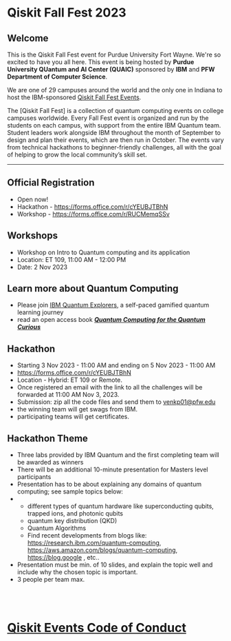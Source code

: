 # Qiskit Fall Fest 2023

## Welcome
This is the Qiskit Fall Fest event for Purdue University Fort Wayne. We're so excited to have you all here. This event is being hosted by **Purdue University QUantum and AI Center (QUAIC)** sponsored by **IBM** and **PFW Department of Computer Science**. 

We are one of 29 campuses around the world and the only one in Indiana to host the IBM-sponsored [Qiskit Fall Fest Events](https://qiskit.org/events/fall-fest/).

The [Qiskit Fall Fest] is a collection of quantum computing events on college campuses worldwide. Every Fall Fest event is organized and run by the students on each campus, with support from the entire IBM Quantum team. Student leaders work alongside IBM throughout the month of September to design and plan their events, which are then run in October. The events vary from technical hackathons to beginner-friendly challenges, all with the goal of helping to grow the local community’s skill set.

--------------------------------
## Official Registration
- Open now!
- Hackathon - https://forms.office.com/r/cYEUBJTBhN
- Workshop - https://forms.office.com/r/RUCMemqSSv

## Workshops
- Workshop on Intro to Quantum computing and its application
- Location: ET 109, 11:00 AM - 12:00 PM
- Date: 2 Nov 2023 

## Learn more about Quantum Computing
- Please join [IBM Quantum Explorers](http://qisk.it/quantum-explorers), a self-paced gamified quantum learning journey
- read an open access book [***Quantum Computing for the Quantum Curious***](https://link.springer.com/book/10.1007/978-3-030-61601-4)
## Hackathon
- Starting 3 Nov 2023 - 11:00 AM and ending on 5 Nov 2023 - 11:00 AM
- https://forms.office.com/r/cYEUBJTBhN
- Location - Hybrid: ET 109 or Remote.
- Once registered an email with the link to all the challenges will be forwarded at 11:00 AM Nov 3, 2023.
- Submission: zip all the code files and send them to venkp01@pfw.edu
- the winning team will get swags from IBM.
- participating teams will get certificates.

## Hackathon Theme
- Three labs provided by IBM Quantum and the first completing team will be awarded as winners
- There will be an additional 10-minute presentation for Masters level participants
- Presentation has to be about explaining any domains of quantum computing; see sample topics below:
- - different types of quantum hardware like superconducting qubits, trapped ions, and photonic qubits
  - quantum key distribution (QKD)
  - Quantum Algorithms
  - Find recent developments from blogs like: https://research.ibm.com/quantum-computing, https://aws.amazon.com/blogs/quantum-computing, https://blog.google , etc..
- Presentation must be min. of 10 slides, and explain the topic well and include why the chosen topic is important.
- 3 people per team max.




<br><br>
# [Qiskit Events Code of Conduct](https://github.com/Qiskit/qiskit/blob/master/CODE_OF_CONDUCT.md)
